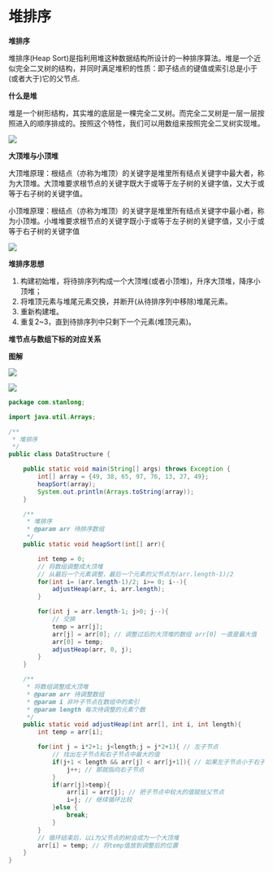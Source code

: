 # 堆排序

**堆排序**

堆排序(Heap Sort)是指利用堆这种数据结构所设计的一种排序算法。堆是一个近似完全二叉树的结构，并同时满足堆积的性质：即子结点的键值或索引总是小于(或者大于)它的父节点.

**什么是堆**

堆是一个树形结构，其实堆的底层是一棵完全二叉树。而完全二叉树是一层一层按照进入的顺序排成的。按照这个特性，我们可以用数组来按照完全二叉树实现堆。

![](https://cdn.jsdelivr.net/gh/StanLong/Framework/04DataStructure/doc/21.png)

**大顶堆与小顶堆**    

大顶堆原理：根结点（亦称为堆顶）的关键字是堆里所有结点关键字中最大者，称为大顶堆。大顶堆要求根节点的关键字既大于或等于左子树的关键字值，又大于或等于右子树的关键字值。   

 小顶堆原理：根结点（亦称为堆顶）的关键字是堆里所有结点关键字中最小者，称为小顶堆。小堆堆要求根节点的关键字既小于或等于左子树的关键字值，又小于或等于右子树的关键字值

![](https://cdn.jsdelivr.net/gh/StanLong/Framework/04DataStructure/doc/22.png)

**堆排序思想**

1. 构建初始堆，将待排序列构成一个大顶堆(或者小顶堆)，升序大顶堆，降序小顶堆；
2. 将堆顶元素与堆尾元素交换，并断开(从待排序列中移除)堆尾元素。
3. 重新构建堆。
4. 重复2~3，直到待排序列中只剩下一个元素(堆顶元素)。

**堆节点与数组下标的对应关系**



**图解**

![](https://img2018.cnblogs.com/blog/1469176/201903/1469176-20190329000536011-1000949634.png)



![](https://cdn.jsdelivr.net/gh/StanLong/Framework/04DataStructure/doc/16.gif)

```java
package com.stanlong;

import java.util.Arrays;

/**
 * 堆排序
 */
public class DataStructure {

    public static void main(String[] args) throws Exception {
        int[] array = {49, 38, 65, 97, 76, 13, 27, 49};
        heapSort(array);
        System.out.println(Arrays.toString(array));
    }

    /**
     * 堆排序
     * @param arr 待排序数组
     */
    public static void heapSort(int[] arr){

        int temp = 0;
        // 将数组调整成大顶堆
        // 从最后一个元素调整，最后一个元素的父节点为(arr.length-1)/2
        for(int i= (arr.length-1)/2; i>= 0; i--){
            adjustHeap(arr, i, arr.length);
        }

        for(int j = arr.length-1; j>0; j--){
            // 交换
            temp = arr[j];
            arr[j] = arr[0]; // 调整过后的大顶堆的数组 arr[0] 一直是最大值
            arr[0] = temp;
            adjustHeap(arr, 0, j);
        }
    }

    /**
     * 将数组调整成大顶堆
     * @param arr 待调整数组
     * @param i 非叶子节点在数组中的索引
     * @param length 每次待调整的元素个数
     */
    public static void adjustHeap(int arr[], int i, int length){
        int temp = arr[i];

        for(int j = i*2+1; j<length;j = j*2+1){ // 左子节点
            // 找出左子节点和右子节点中最大的值
            if(j+1 < length && arr[j] < arr[j+1]){ // 如果左子节点小于右子节点
                j++; // 那就指向右子节点
            }
            if(arr[j]>temp){
                arr[i] = arr[j]; // 把子节点中较大的值赋给父节点
                i=j; // 继续循环比较
            }else {
                break;
            }
        }
        // 循环结束后，以i为父节点的树会成为一个大顶堆
        arr[i] = temp; // 将temp值放到调整后的位置
    }
}
```

